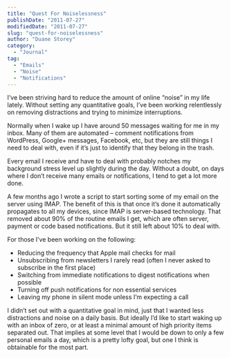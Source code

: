 ```yaml
---
title: "Quest For Noiselessness"
publishDate: "2011-07-27"
modifiedDate: "2011-07-27"
slug: "quest-for-noiselessness"
author: "Duane Storey"
category:
  - "Journal"
tag:
  - "Emails"
  - "Noise"
  - "Notifications"
---
```


I’ve been striving hard to reduce the amount of online “noise” in my life lately. Without setting any quantitative goals, I’ve been working relentlessly on removing distractions and trying to minimize interruptions.

Normally when I wake up I have around 50 messages waiting for me in my inbox. Many of them are automated – comment notifications from WordPress, Google+ messages, Facebook, etc, but they are still things I need to deal with, even if it’s just to identify that they belong in the trash.

Every email I receive and have to deal with probably notches my background stress level up slightly during the day. Without a doubt, on days where I don’t receive many emails or notifications, I tend to get a lot more done.

A few months ago I wrote a script to start sorting some of my email on the server using IMAP. The benefit of this is that once it’s done it automatically propagates to all my devices, since IMAP is server-based technology. That removed about 90% of the routine emails I get, which are often server, payment or code based notifications. But it still left about 10% to deal with.

For those I’ve been working on the following:

- Reducing the frequency that Apple mail checks for mail
- Unsubscribing from newsletters I rarely read (often I never asked to subscribe in the first place)
- Switching from immediate notifications to digest notifications when possible
- Turning off push notifications for non essential services
- Leaving my phone in silent mode unless I’m expecting a call

I didn’t set out with a quantitative goal in mind, just that I wanted less distractions and noise on a daily basis. But ideally I’d like to start waking up with an inbox of zero, or at least a minimal amount of high priority items separated out. That implies at some level that I would be down to only a few personal emails a day, which is a pretty lofty goal, but one I think is obtainable for the most part.